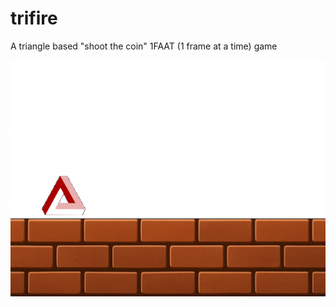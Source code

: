 # trifire
A triangle based "shoot the coin" 1FAAT (1 frame at a time) game

![gameplay with the trifire](gameplay.bmp)

